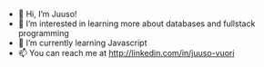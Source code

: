 - 👋 Hi, I’m Juuso!
- 👀 I’m interested in learning more about databases and fullstack programming
- 🌱 I’m currently learning Javascript
- 📫 You can reach me at http://linkedin.com/in/juuso-vuori
<!---
Joosov/Joosov is a ✨ special ✨ repository because its `README.md` (this file) appears on your GitHub profile.
You can click the Preview link to take a look at your changes.
--->
